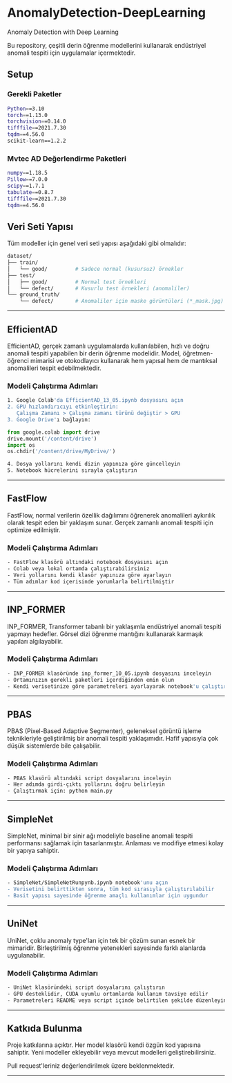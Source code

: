 # AnomalyDetection-DeepLearning

Anomaly Detection with Deep Learning

Bu repository, çeşitli derin öğrenme modellerini kullanarak endüstriyel anomali tespiti için uygulamalar içermektedir.

## Setup

### Gerekli Paketler

```bash
Python==3.10
torch==1.13.0
torchvision==0.14.0
tifffile==2021.7.30
tqdm==4.56.0
scikit-learn==1.2.2
```

### Mvtec AD Değerlendirme Paketleri

```bash
numpy==1.18.5
Pillow==7.0.0
scipy==1.7.1
tabulate==0.8.7
tifffile==2021.7.30
tqdm==4.56.0
```

## Veri Seti Yapısı

Tüm modeller için genel veri seti yapısı aşağıdaki gibi olmalıdır:

```bash
dataset/
├── train/
│   └── good/         # Sadece normal (kusursuz) örnekler
├── test/
│   ├── good/         # Normal test örnekleri
│   └── defect/       # Kusurlu test örnekleri (anomaliler)
└── ground_truth/
    └── defect/       # Anomaliler için maske görüntüleri (*_mask.jpg)
```

---

## EfficientAD

EfficientAD, gerçek zamanlı uygulamalarda kullanılabilen, hızlı ve doğru anomali tespiti yapabilen bir derin öğrenme modelidir. Model, öğretmen-öğrenci mimarisi ve otokodlayıcı kullanarak hem yapısal hem de mantıksal anomalileri tespit edebilmektedir.

### Modeli Çalıştırma Adımları

```bash
1. Google Colab'da EfficientAD_13_05.ipynb dosyasını açın
2. GPU hızlandırıcıyı etkinleştirin:
   Çalışma Zamanı > Çalışma zamanı türünü değiştir > GPU
3. Google Drive'ı bağlayın:
```

```python
from google.colab import drive
drive.mount('/content/drive')
import os
os.chdir('/content/drive/MyDrive/')
```

```bash
4. Dosya yollarını kendi dizin yapınıza göre güncelleyin
5. Notebook hücrelerini sırayla çalıştırın
```

---

## FastFlow

FastFlow, normal verilerin özellik dağılımını öğrenerek anomalileri aykırılık olarak tespit eden bir yaklaşım sunar. Gerçek zamanlı anomali tespiti için optimize edilmiştir.

### Modeli Çalıştırma Adımları

```bash
- FastFlow klasörü altındaki notebook dosyasını açın
- Colab veya lokal ortamda çalıştırabilirsiniz
- Veri yollarını kendi klasör yapınıza göre ayarlayın
- Tüm adımlar kod içerisinde yorumlarla belirtilmiştir
```

---

## INP\_FORMER

INP\_FORMER, Transformer tabanlı bir yaklaşımla endüstriyel anomali tespiti yapmayı hedefler. Görsel dizi öğrenme mantığını kullanarak karmaşık yapıları algılayabilir.

### Modeli Çalıştırma Adımları

```bash
- INP_FORMER klasöründe inp_former_10_05.ipynb dosyasını inceleyin
- Ortamınızın gerekli paketleri içerdiğinden emin olun
- Kendi verisetinize göre parametreleri ayarlayarak notebook'u çalıştırın
```

---

## PBAS

PBAS (Pixel-Based Adaptive Segmenter), geleneksel görüntü işleme teknikleriyle geliştirilmiş bir anomali tespiti yaklaşımıdır. Hafif yapısıyla çok düşük sistemlerde bile çalışabilir.

### Modeli Çalıştırma Adımları

```bash
- PBAS klasörü altındaki script dosyalarını inceleyin
- Her adımda girdi-çıktı yollarını doğru belirleyin
- Çalıştırmak için: python main.py
```

---

## SimpleNet

SimpleNet, minimal bir sinir ağı modeliyle baseline anomali tespiti performansı sağlamak için tasarlanmıştır. Anlaması ve modifiye etmesi kolay bir yapıya sahiptir.

### Modeli Çalıştırma Adımları

```bash
- SimpleNet/SimpleNetRunpynb.ipynb notebook'unu açın
- Verisetini belirttikten sonra, tüm kod sırasıyla çalıştırılabilir
- Basit yapısı sayesinde öğrenme amaçlı kullanımlar için uygundur
```

---

## UniNet

UniNet, çoklu anomaly type'ları için tek bir çözüm sunan esnek bir mimaridir. Birleştirilmiş öğrenme yetenekleri sayesinde farklı alanlarda uygulanabilir.

### Modeli Çalıştırma Adımları

```bash
- UniNet klasöründeki script dosyalarını çalıştırın
- GPU desteklidir, CUDA uyumlu ortamlarda kullanım tavsiye edilir
- Parametreleri README veya script içinde belirtilen şekilde düzenleyin
```

---

## Katkıda Bulunma

Proje katkılarına açıktır. Her model klasörü kendi özgün kod yapısına sahiptir. Yeni modeller ekleyebilir veya mevcut modelleri geliştirebilirsiniz.

Pull request'leriniz değerlendirilmek üzere beklenmektedir.

---
